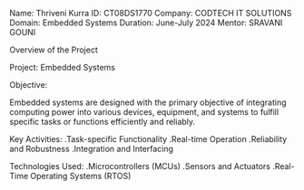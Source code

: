 Name: Thriveni Kurra
ID:  CT08DS1770
Company: CODTECH IT SOLUTIONS
Domain: Embedded Systems
Duration: June-July 2024
Mentor: SRAVANI GOUNI


Overview of the Project

Project: Embedded Systems

Objective:

Embedded systems are designed with the primary objective of integrating computing power into various devices, equipment, and systems to fulfill specific tasks or functions efficiently and reliably.

Key Activities:
.Task-specific Functionality
.Real-time Operation
.Reliability and Robustness
.Integration and Interfacing

Technologies Used:
.Microcontrollers (MCUs)
.Sensors and Actuators
.Real-Time Operating Systems (RTOS)
